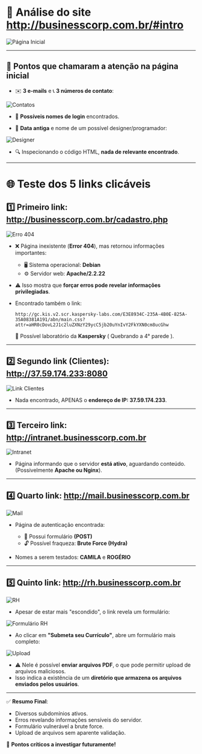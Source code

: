# 🔎 Análise do site http://businesscorp.com.br/#intro

![Página Inicial](https://github.com/user-attachments/assets/3fa26601-ec93-4987-bc45-d09d374dbf93)

---

## 📌 Pontos que chamaram a atenção na página inicial

- ✉️ **3 e-mails** e 📞 **3 números de contato**:

![Contatos](https://github.com/user-attachments/assets/06bf792a-51b6-49b7-99a6-e9171d29db00)

- 👤 **Possíveis nomes de login** encontrados.

- 📅 **Data antiga** e nome de um possível designer/programador:

![Designer](https://github.com/user-attachments/assets/da0c9f84-5562-4f96-8661-e5a9b21383a5)

- 🔍 Inspecionando o código HTML, **nada de relevante encontrado**.

---

# 🌐 Teste dos 5 links clicáveis

## 1️⃣ Primeiro link: http://businesscorp.com.br/cadastro.php

![Erro 404](https://github.com/user-attachments/assets/e3dcc68c-d58a-4d5c-9d1e-303dd115d654)

- ❌ Página inexistente (**Error 404**), mas retornou informações importantes:
  - 🖥️ Sistema operacional: **Debian**
  - ⚙️ Servidor web: **Apache/2.2.22**

- ⚠️ Isso mostra que **forçar erros pode revelar informações privilegiadas**.

- Encontrado também o link:
  ```
  http://gc.kis.v2.scr.kaspersky-labs.com/E3E8934C-235A-4B0E-825A-35A08381A191/abn/main.css?attr=aHR0cDovL2J1c2luZXNzY29ycC5jb20uYnIvY2FkYXN0cm8ucGhw
  ```
  🔬 Possível laboratório da **Kaspersky** ( Quebrando a 4° parede ).

---

## 2️⃣ Segundo link (Clientes): http://37.59.174.233:8080

![Link Clientes](https://github.com/user-attachments/assets/446b2241-ad5d-4c56-9d05-eb0f41dca275)

- Nada encontrado, APENAS o **endereço de IP: 37.59.174.233**.

---

## 3️⃣ Terceiro link: http://intranet.businesscorp.com.br

![Intranet](https://github.com/user-attachments/assets/32b0d881-9089-46de-8b31-029e7f3cb0f2)

- Página informando que o servidor **está ativo**, aguardando conteúdo.  
  (Possivelmente **Apache ou Nginx**).

---

## 4️⃣ Quarto link: http://mail.businesscorp.com.br

![Mail](https://github.com/user-attachments/assets/1a4a0b47-870a-4361-958d-8740d97ce1ea)

- Página de autenticação encontrada:
  - 📄 Possui formulário **(POST)**
  - 🔓 Possível fraqueza: **Brute Force (Hydra)**

- Nomes a serem testados: **CAMILA** e **ROGÉRIO**

---

## 5️⃣ Quinto link: http://rh.businesscorp.com.br

![RH](https://github.com/user-attachments/assets/951bbcd9-6e75-485c-8bf6-b5f915ced284)

- Apesar de estar mais "escondido", o link revela um formulário:

![Formulário RH](https://github.com/user-attachments/assets/f0c9fe5b-13f7-490a-9200-a45dd00e1f01)

- Ao clicar em **"Submeta seu Currículo"**, abre um formulário mais completo:

![Upload](https://github.com/user-attachments/assets/65b4cb67-666f-47e7-8f41-778a409f2c75)

- ⚠️ Nele é possível **enviar arquivos PDF**, o que pode permitir upload de arquivos maliciosos.  
- Isso indica a existência de um **diretório que armazena os arquivos enviados pelos usuários**.

---

✅ **Resumo Final**:
- Diversos subdomínios ativos.
- Erros revelando informações sensíveis do servidor.
- Formulário vulnerável a brute force.
- Upload de arquivos sem aparente validação.  

🚨 **Pontos críticos a investigar futuramente!**
